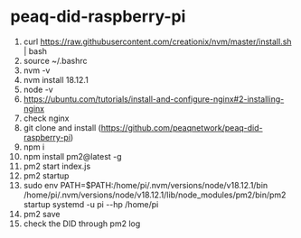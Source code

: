 # peaq-did-raspberry-pi
1. curl https://raw.githubusercontent.com/creationix/nvm/master/install.sh | bash
2. source ~/.bashrc
3. nvm -v
4. nvm install 18.12.1
5. node -v
6. https://ubuntu.com/tutorials/install-and-configure-nginx#2-installing-nginx 
7. check nginx
8. git clone and install (https://github.com/peaqnetwork/peaq-did-raspberry-pi)
9.  npm i
10. npm install pm2@latest -g
11. pm2 start index.js
12. pm2 startup
13. sudo env PATH=$PATH:/home/pi/.nvm/versions/node/v18.12.1/bin
/home/pi/.nvm/versions/node/v18.12.1/lib/node_modules/pm2/bin/pm2 startup systemd -u pi --hp /home/pi
14. pm2 save
15.  check the DID through pm2 log
